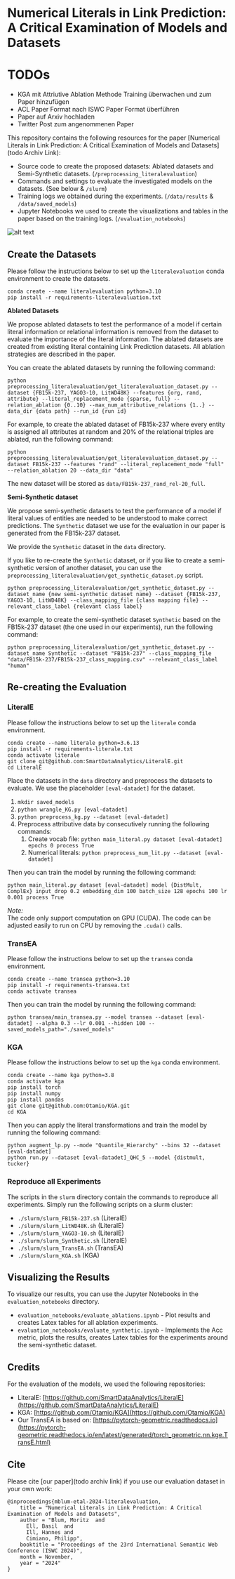 # Numerical Literals in Link Prediction: A Critical Examination of Models and Datasets

# TODOs
* KGA mit Attriutive Ablation Methode Training überwachen und zum Paper hinzufügen 
* ACL Paper Format nach ISWC Paper Format überführen
* Paper auf Arxiv hochladen  
* Twitter Post zum angenommenen Paper

This repository contains the following resources for the paper [Numerical Literals in Link Prediction: 
A Critical Examination of Models and Datasets](todo Archiv Link):
* Source code to create the proposed datasets: Ablated datasets and Semi-Synthetic datasets. (`/preprocessing_literalevaluation`)
* Commands and settings to evaluate the investigated models on the datasets. (See below & `/slurm`)
* Training logs we obtained during the experiments. (`/data/results` & `/data/saved_models`)
* Jupyter Notebooks we used to create the visualizations and tables in the paper based on the training logs. (`/evaluation_notebooks`)

![alt text](https://anonymous.4open.science/api/repo/LiteralEvaluation-7545/file/data/tex/example_eiffel_tower.png)


## Create the Datasets
Please follow the instructions below to set up the `literalevaluation` conda environment to create the datasets.

```
conda create --name literalevaluation python=3.10
pip install -r requirements-literalevaluation.txt
```

**Ablated Datasets**

We propose ablated datasets to test the performance of a model if certain literal information or relational information
is removed from the dataset to evaluate the importance of the literal information. The ablated datasets are created from
existing literal containing Link Prediction datasets. All ablation strategies are described in the paper.

You can create the ablated datasets by running the following command:
```
python preprocessing_literalevaluation/get_literalevaluation_dataset.py --dataset {FB15k-237, YAGO3-10, LitWD48K} --features {org, rand, attribute} --literal_replacement_mode {sparse, full} --relation_ablation {0..10} --max_num_attributive_relations {1..} --data_dir {data path} --run_id {run id}
```

For example, to create the ablated dataset of FB15k-237 where every entity is assigned all attributes at random 
and 20% of the relational triples are ablated, run the following command:
```
python preprocessing_literalevaluation/get_literalevaluation_dataset.py --dataset FB15k-237 --features "rand" --literal_replacement_mode "full" --relation_ablation 20 --data_dir "data"
```
The new dataset will be stored as `data/FB15k-237_rand_rel-20_full`.




**Semi-Synthetic dataset**

We propose semi-synthetic datasets to test the performance of a model if literal values of entities are needed to be 
understood to make correct predictions. The `Synthetic` dataset we use for the evaluation in our paper is generated 
from the FB15k-237 dataset. 

We provide the `Synthetic` dataset in the `data` directory.

If you like to re-create the `Synthetic` dataset, or if you like to create
a semi-synthetic version of another dataset, you can use the 
`preprocessing_literalevaluation/get_synthetic_dataset.py` script.

```
python preprocessing_literalevaluation/get_synthetic_dataset.py --dataset_name {new semi-synthetic dataset name} --dataset {FB15k-237, YAGO3-10, LitWD48K} --class_mapping_file {class mapping file} --relevant_class_label {relevant class label}
```

For example, to create the semi-synthetic dataset `Synthetic` based on the FB15k-237 dataset (the one used in our experiments), run the following command:
```
python preprocessing_literalevaluation/get_synthetic_dataset.py --dataset_name Synthetic --dataset "FB15k-237" --class_mapping_file "data/FB15k-237/FB15k-237_class_mapping.csv" --relevant_class_label "human"
```


## Re-creating the Evaluation

### LiteralE
Please follow the instructions below to set up the `literale` conda environment.
```
conda create --name literale python=3.6.13
pip install -r requirements-literale.txt
conda activate literale
git clone git@github.com:SmartDataAnalytics/LiteralE.git
cd LiteralE
```

Place the datasets in the `data` directory and preprocess the datasets to evaluate. 
We use the placeholder `[eval-datadet]` for the dataset.
1. `mkdir saved_models`
2. `python wrangle_KG.py [eval-datadet]`
3. `python preprocess_kg.py --dataset [eval-datadet]`
4. Preprocess attributive data by consecutively running the following commands:
    1. Create vocab file: `python main_literal.py dataset [eval-datadet] epochs 0 process True`
    2. Numerical literals: `python preprocess_num_lit.py --dataset [eval-datadet]`
   
Then you can train the model by running the following command:
```
python main_literal.py dataset [eval-datadet] model {DistMult, ComplEx} input_drop 0.2 embedding_dim 100 batch_size 128 epochs 100 lr 0.001 process True
```

_Note:_  
The code only support computation on GPU (CUDA). The code can be adjusted easily to run on CPU by removing the `.cuda()` calls.


### TransEA
Please follow the instructions below to set up the `transea` conda environment.

```
conda create --name transea python=3.10
pip install -r requirements-transea.txt
conda activate transea
```

Then you can train the model by running the following command:
```
python transea/main_transea.py --model transea --dataset [eval-datadet] --alpha 0.3 --lr 0.001 --hidden 100 --saved_models_path="./saved_models"
```


### KGA
Please follow the instructions below to set up the `kga` conda environment.
```
conda create --name kga python=3.8
conda activate kga
pip install torch
pip install numpy
pip install pandas 
git clone git@github.com:Otamio/KGA.git
cd KGA
```

Then you can apply the literal transformations and train the model by running the following command: 
```
python augment_lp.py --mode "Quantile_Hierarchy" --bins 32 --dataset [eval-datadet]
python run.py --dataset [eval-datadet]_QHC_5 --model {distmult, tucker}
```


### Reproduce all Experiments
The scripts in the `slurm` directory contain the commands to reproduce all experiments. Simply run the following
scripts on a slurm cluster:
* `./slurm/slurm_FB15k-237.sh` (LiteralE)
* `./slurm/slurm_LitWD48K.sh` (LiteralE)
* `./slurm/slurm_YAGO3-10.sh` (LiteralE)
* `./slurm/slurm_Synthetic.sh` (LiteralE)
* `./slurm/slurm_TransEA.sh` (TransEA)
* `./slurm/slurm_KGA.sh` (KGA)


## Visualizing the Results
To visualize our results, you can use the Jupyter Notebooks in the `evaluation_notebooks` directory.
* `evaluation_notebooks/evaluate_ablations.ipynb` - Plot results and creates Latex tables for all ablation experiments.
* `evaluation_notebooks/evaluate_synthetic.ipynb` - Implements the Acc metric, plots the results, creates Latex tables for the experiments around the semi-synthetic dataset.


## Credits
For the evaluation of the models, we used the following repositories:
* LiteralE: [https://github.com/SmartDataAnalytics/LiteralE](https://github.com/SmartDataAnalytics/LiteralE)
* KGA: [https://github.com/Otamio/KGA](https://github.com/Otamio/KGA)
* Our TransEA is based on: [https://pytorch-geometric.readthedocs.io](https://pytorch-geometric.readthedocs.io/en/latest/generated/torch_geometric.nn.kge.TransE.html)


## Cite

Please cite [our paper](todo archiv link) if you use our evaluation dataset in your own work:

```
@inproceedings{mblum-etal-2024-literalevaluation,
    title = "Numerical Literals in Link Prediction: A Critical Examination of Models and Datasets",
    author = "Blum, Moritz  and
      Ell, Basil  and
      Ill, Hannes and 
      Cimiano, Philipp",
    booktitle = "Proceedings of the 23rd International Semantic Web Conference (ISWC 2024)",
    month = November,
    year = "2024"
}
```